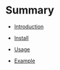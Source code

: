 # Summary

* [Introduction](README.md)

* [Install](Install.md)

* [Usage](Usage.md)

* [Example](EXAMPLE.md)
